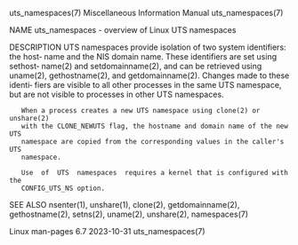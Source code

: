 uts_namespaces(7)      Miscellaneous Information Manual      uts_namespaces(7)

NAME
       uts_namespaces - overview of Linux UTS namespaces

DESCRIPTION
       UTS  namespaces  provide isolation of two system identifiers: the host‐
       name and the NIS domain name.  These identifiers are set using sethost‐
       name(2) and setdomainname(2), and  can  be  retrieved  using  uname(2),
       gethostname(2),  and  getdomainname(2).   Changes made to these identi‐
       fiers are visible to all other processes in the same UTS namespace, but
       are not visible to processes in other UTS namespaces.

       When a process creates a new UTS namespace using clone(2) or unshare(2)
       with the CLONE_NEWUTS flag, the hostname and domain name of the new UTS
       namespace are copied from the corresponding values in the caller's  UTS
       namespace.

       Use  of  UTS  namespaces  requires a kernel that is configured with the
       CONFIG_UTS_NS option.

SEE ALSO
       nsenter(1),  unshare(1),  clone(2),  getdomainname(2),  gethostname(2),
       setns(2), uname(2), unshare(2), namespaces(7)

Linux man-pages 6.7               2023-10-31                 uts_namespaces(7)
